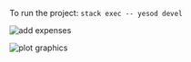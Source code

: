 To run the project:
```stack exec -- yesod devel```


![add expenses](http://i.imgur.com/DUP7VK7.png)

![plot graphics](http://i.imgur.com/XHpEj77.png)
